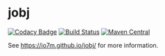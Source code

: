 jobj
===

[![Codacy Badge](https://api.codacy.com/project/badge/Grade/bcc6b7b6878f4c9cb64acc10d7ed96ed)](https://www.codacy.com/app/github_79/jobj?utm_source=github.com&utm_medium=referral&utm_content=io7m/jobj&utm_campaign=badger)
[![Build Status](https://travis-ci.org/io7m/jobj.svg)](https://travis-ci.org/io7m/jobj)
[![Maven Central](https://maven-badges.herokuapp.com/maven-central/com.io7m.jobj/io7m-jobj/badge.png)](https://maven-badges.herokuapp.com/maven-central/com.io7m.jobj/io7m-jobj)

See https://io7m.github.io/jobj/ for more information.
